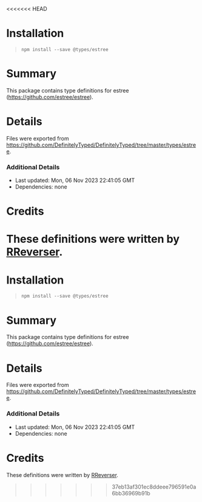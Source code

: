 <<<<<<< HEAD
# Installation
> `npm install --save @types/estree`

# Summary
This package contains type definitions for estree (https://github.com/estree/estree).

# Details
Files were exported from https://github.com/DefinitelyTyped/DefinitelyTyped/tree/master/types/estree.

### Additional Details
 * Last updated: Mon, 06 Nov 2023 22:41:05 GMT
 * Dependencies: none

# Credits
These definitions were written by [RReverser](https://github.com/RReverser).
=======
# Installation
> `npm install --save @types/estree`

# Summary
This package contains type definitions for estree (https://github.com/estree/estree).

# Details
Files were exported from https://github.com/DefinitelyTyped/DefinitelyTyped/tree/master/types/estree.

### Additional Details
 * Last updated: Mon, 06 Nov 2023 22:41:05 GMT
 * Dependencies: none

# Credits
These definitions were written by [RReverser](https://github.com/RReverser).
>>>>>>> 37eb13af301ec8ddeee796591e0a6bb36969b91b
